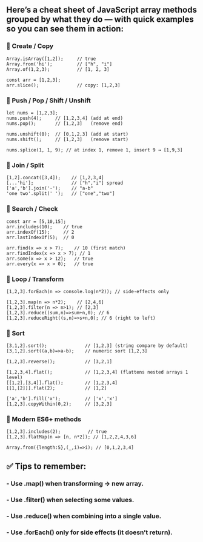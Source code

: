## Here’s a cheat sheet of JavaScript array methods grouped by what they do — with quick examples so you can see them in action:

### 🔹 Create / Copy
```
Array.isArray([1,2]);     // true
Array.from('hi');         // ["h", "i"]
Array.of(1,2,3);          // [1, 2, 3]

const arr = [1,2,3];
arr.slice();              // copy: [1,2,3]
```

### 🔹 Push / Pop / Shift / Unshift
```
let nums = [1,2,3];
nums.push(4);     // [1,2,3,4] (add at end)
nums.pop();       // [1,2,3]   (remove end)

nums.unshift(0);  // [0,1,2,3] (add at start)
nums.shift();     // [1,2,3]   (remove start)

nums.splice(1, 1, 9); // at index 1, remove 1, insert 9 → [1,9,3]
```

### 🔹 Join / Split
```
[1,2].concat([3,4]);    // [1,2,3,4]
[...'hi'];              // ["h","i"] spread
['a','b'].join('-');    // "a-b"
'one two'.split(' ');   // ["one","two"]
```

### 🔹 Search / Check
```
const arr = [5,10,15];
arr.includes(10);    // true
arr.indexOf(15);     // 2
arr.lastIndexOf(5);  // 0

arr.find(x => x > 7);    // 10 (first match)
arr.findIndex(x => x > 7); // 1
arr.some(x => x > 12);   // true
arr.every(x => x > 0);   // true
```

### 🔹 Loop / Transform
```
[1,2,3].forEach(n => console.log(n*2)); // side-effects only

[1,2,3].map(n => n*2);    // [2,4,6]
[1,2,3].filter(n => n>1); // [2,3]
[1,2,3].reduce((sum,n)=>sum+n,0); // 6
[1,2,3].reduceRight((s,n)=>s+n,0); // 6 (right to left)
```

### 🔹 Sort 
```
[3,1,2].sort();              // [1,2,3] (string compare by default)
[3,1,2].sort((a,b)=>a-b);    // numeric sort [1,2,3]

[1,2,3].reverse();           // [3,2,1]

[1,2,3,4].flat();            // [1,2,3,4] (flattens nested arrays 1 level)
[[1,2],[3,4]].flat();        // [1,2,3,4]
[[1,[2]]].flat(2);           // [1,2]

['a','b'].fill('x');         // ['x','x']
[1,2,3].copyWithin(0,2);     // [3,2,3]
```

### 🔹 Modern ES6+ methods
```
[1,2,3].includes(2);          // true
[1,2,3].flatMap(n => [n, n*2]); // [1,2,2,4,3,6]

Array.from({length:5},(_,i)=>i); // [0,1,2,3,4]
```

## ✅ Tips to remember:
### - Use .map() when transforming → new array.
### - Use .filter() when selecting some values.
### - Use .reduce() when combining into a single value.
### - Use .forEach() only for side effects (it doesn’t return).
